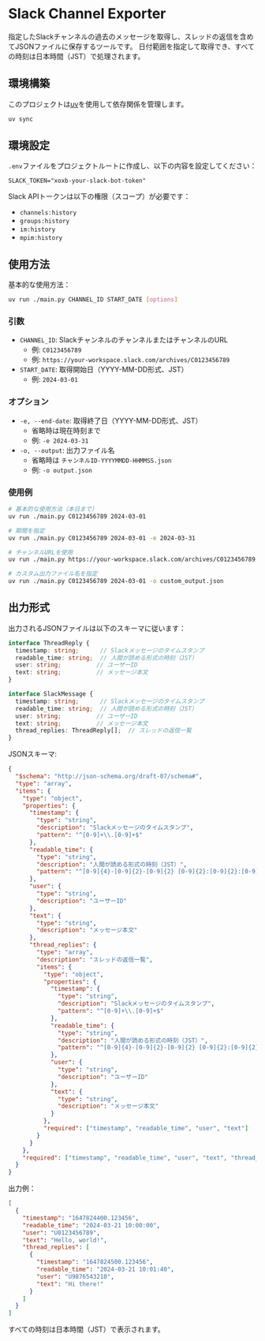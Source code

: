 # Slack Channel Exporter

指定したSlackチャンネルの過去のメッセージを取得し、スレッドの返信を含めてJSONファイルに保存するツールです。
日付範囲を指定して取得でき、すべての時刻は日本時間（JST）で処理されます。

## 環境構築

このプロジェクトは[uv](https://github.com/astral-sh/uv)を使用して依存関係を管理します。

```bash
uv sync
```

## 環境設定

`.env`ファイルをプロジェクトルートに作成し、以下の内容を設定してください：

```env
SLACK_TOKEN="xoxb-your-slack-bot-token"
```

Slack APIトークンは以下の権限（スコープ）が必要です：
- `channels:history`
- `groups:history`
- `im:history`
- `mpim:history`

## 使用方法

基本的な使用方法：

```bash
uv run ./main.py CHANNEL_ID START_DATE [options]
```

### 引数

- `CHANNEL_ID`: SlackチャンネルのチャンネルまたはチャンネルのURL
  - 例: `C0123456789`
  - 例: `https://your-workspace.slack.com/archives/C0123456789`
- `START_DATE`: 取得開始日（YYYY-MM-DD形式、JST）
  - 例: `2024-03-01`

### オプション

- `-e, --end-date`: 取得終了日（YYYY-MM-DD形式、JST）
  - 省略時は現在時刻まで
  - 例: `-e 2024-03-31`
- `-o, --output`: 出力ファイル名
  - 省略時は `チャンネルID-YYYYMMDD-HHMMSS.json`
  - 例: `-o output.json`

### 使用例

```bash
# 基本的な使用方法（本日まで）
uv run ./main.py C0123456789 2024-03-01

# 期間を指定
uv run ./main.py C0123456789 2024-03-01 -e 2024-03-31

# チャンネルURLを使用
uv run ./main.py https://your-workspace.slack.com/archives/C0123456789 2024-03-01

# カスタム出力ファイル名を指定
uv run ./main.py C0123456789 2024-03-01 -o custom_output.json
```

## 出力形式

出力されるJSONファイルは以下のスキーマに従います：

```typescript
interface ThreadReply {
  timestamp: string;      // Slackメッセージのタイムスタンプ
  readable_time: string;  // 人間が読める形式の時刻（JST）
  user: string;          // ユーザーID
  text: string;          // メッセージ本文
}

interface SlackMessage {
  timestamp: string;      // Slackメッセージのタイムスタンプ
  readable_time: string;  // 人間が読める形式の時刻（JST）
  user: string;          // ユーザーID
  text: string;          // メッセージ本文
  thread_replies: ThreadReply[];  // スレッドの返信一覧
}
```

JSONスキーマ:

```json
{
  "$schema": "http://json-schema.org/draft-07/schema#",
  "type": "array",
  "items": {
    "type": "object",
    "properties": {
      "timestamp": {
        "type": "string",
        "description": "Slackメッセージのタイムスタンプ",
        "pattern": "^[0-9]+\\.[0-9]+$"
      },
      "readable_time": {
        "type": "string",
        "description": "人間が読める形式の時刻（JST）",
        "pattern": "^[0-9]{4}-[0-9]{2}-[0-9]{2} [0-9]{2}:[0-9]{2}:[0-9]{2}$"
      },
      "user": {
        "type": "string",
        "description": "ユーザーID"
      },
      "text": {
        "type": "string",
        "description": "メッセージ本文"
      },
      "thread_replies": {
        "type": "array",
        "description": "スレッドの返信一覧",
        "items": {
          "type": "object",
          "properties": {
            "timestamp": {
              "type": "string",
              "description": "Slackメッセージのタイムスタンプ",
              "pattern": "^[0-9]+\\.[0-9]+$"
            },
            "readable_time": {
              "type": "string",
              "description": "人間が読める形式の時刻（JST）",
              "pattern": "^[0-9]{4}-[0-9]{2}-[0-9]{2} [0-9]{2}:[0-9]{2}:[0-9]{2}$"
            },
            "user": {
              "type": "string",
              "description": "ユーザーID"
            },
            "text": {
              "type": "string",
              "description": "メッセージ本文"
            }
          },
          "required": ["timestamp", "readable_time", "user", "text"]
        }
      }
    },
    "required": ["timestamp", "readable_time", "user", "text", "thread_replies"]
  }
}
```

出力例：

```json
[
  {
    "timestamp": "1647824400.123456",
    "readable_time": "2024-03-21 10:00:00",
    "user": "U0123456789",
    "text": "Hello, world!",
    "thread_replies": [
      {
        "timestamp": "1647824500.123456",
        "readable_time": "2024-03-21 10:01:40",
        "user": "U9876543210",
        "text": "Hi there!"
      }
    ]
  }
]
```

すべての時刻は日本時間（JST）で表示されます。
